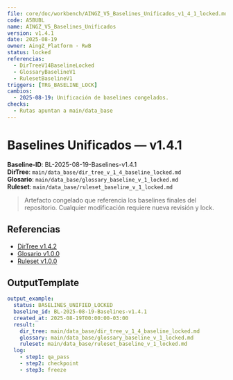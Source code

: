 ```yaml
---
file: core/doc/workbench/AINGZ_V5_Baselines_Unificados_v1_4_1_locked.md
code: A5BUBL
name: AINGZ_V5_Baselines_Unificados
version: v1.4.1
date: 2025-08-19
owner: AingZ_Platform · RwB
status: locked
referencias:
  - DirTreeV14BaselineLocked
  - GlossaryBaselineV1
  - RulesetBaselineV1
triggers: [TRG_BASELINE_LOCK]
cambios:
  - 2025-08-19: Unificación de baselines congelados.
checks:
  - Rutas apuntan a main/data_base
---
```


# Baselines Unificados — v1.4.1

**Baseline-ID**: BL-2025-08-19-Baselines-v1.4.1  
**DirTree**: `main/data_base/dir_tree_v_1_4_baseline_locked.md`  
**Glosario**: `main/data_base/glossary_baseline_v_1_locked.md`  
**Ruleset**: `main/data_base/ruleset_baseline_v_1_locked.md`

> Artefacto congelado que referencia los baselines finales del repositorio. Cualquier modificación requiere nueva revisión y lock.

## Referencias

- [DirTree v1.4.2](../../../main/data_base/dir_tree_v_1_4_baseline_locked.md)
- [Glosario v1.0.0](../../../main/data_base/glossary_baseline_v_1_locked.md)
- [Ruleset v1.0.0](../../../main/data_base/ruleset_baseline_v_1_locked.md)

## OutputTemplate

```yaml
output_example:
  status: BASELINES_UNIFIED_LOCKED
  baseline_id: BL-2025-08-19-Baselines-v1.4.1
  created_at: 2025-08-19T00:00:00-03:00
  result:
    dir_tree: main/data_base/dir_tree_v_1_4_baseline_locked.md
    glossary: main/data_base/glossary_baseline_v_1_locked.md
    ruleset: main/data_base/ruleset_baseline_v_1_locked.md
  log:
    - step1: qa_pass
    - step2: checkpoint
    - step3: freeze
```
